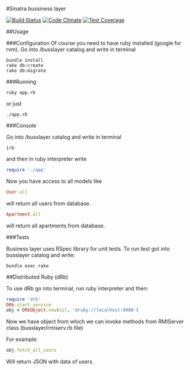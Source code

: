#Sinatra bussiness layer

[![Build Status](https://travis-ci.org/azranel/TAS.svg?branch=master)](https://travis-ci.org/azranel/TAS) 
[![Code Climate](https://codeclimate.com/github/azranel/TAS/badges/gpa.svg)](https://codeclimate.com/github/azranel/TAS)
[![Test Coverage](https://codeclimate.com/github/azranel/TAS/badges/coverage.svg)](https://codeclimate.com/github/azranel/TAS)

##Usage

###Configuration
Of course you need to have ruby installed (google for rvm).
Go into /busslayer catalog and write in terminal

```
bundle install
rake db:create
rake db:migrate
```

###Running

```
ruby app.rb
```

or just

```
./app.rb
```

###Console

Go into /busslayer catalog and write in terminal

```
irb
```

and then in ruby interpreter write

```ruby
require './app'
```

Now you have access to all models like

```ruby
User.all
```

will return all users from database.

```ruby
Apartment.all
```

will return all apartments from database.

###Tests

Business layer uses RSpec library for unit tests. To run test got into busslayer catalog and write:

```
bundle exec rake
```

##Distributed Ruby (dRb)

To use dRb go into terminal, run ruby interpreter and then:

```ruby
require 'drb'
DRb.start_service
obj = DRbObject.new(nil, 'druby://localhost:9000')
```

Now we have object from which we can invoke methods from RMIServer class (busslayer/rmiserv.rb file)

For example:

```ruby
obj.fetch_all_users
```

Will return JSON with data of users.
